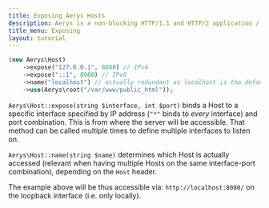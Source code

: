 ```yaml
---
title: Exposing Aerys Hosts
description: Aerys is a non-blocking HTTP/1.1 and HTTP/2 application / websocket / static file server.
title_menu: Exposing
layout: tutorial
---
```


```php
(new Aerys\Host)
	->expose("127.0.0.1", 8080) // IPv4
	->expose("::1", 8080) // IPv6
	->name("localhost") // actually redundant as localhost is the default
	->use(Aerys\root("/var/www/public_html"));
```

`Aerys\Host::expose(string $interface, int $port)` binds a Host to a specific interface specified by IP address (`"*"` binds to _every_ interface) and port combination. This is from where the server will be accessible. That method can be called multiple times to define multiple interfaces to listen on.

`Aerys\Host::name(string $name)` determines which Host is actually accessed (relevant when having multiple Hosts on the same interface-port combination), depending on the `Host` header.

The example above will be thus accessible via: `http://localhost:8080/` on the loopback interface (i.e. only locally).